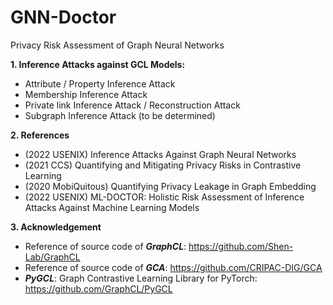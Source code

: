 # GNN-Doctor
Privacy Risk Assessment of Graph Neural Networks

**1. Inference Attacks against GCL Models:**
* Attribute / Property Inference Attack
* Membership Inference Attack
* Private link Inference Attack / Reconstruction Attack
* Subgraph Inference Attack (to be determined)

**2. References**
* (2022 USENIX) Inference Attacks Against Graph Neural Networks
* (2021 CCS) Quantifying and Mitigating Privacy Risks in Contrastive Learning
* (2020 MobiQuitous) Quantifying Privacy Leakage in Graph Embedding
* (2022 USENIX) ML-DOCTOR: Holistic Risk Assessment of Inference Attacks Against Machine Learning Models

**3. Acknowledgement**
* Reference of source code of ***GraphCL***: https://github.com/Shen-Lab/GraphCL
* Reference of source code of ***GCA***: https://github.com/CRIPAC-DIG/GCA
* ***PyGCL***: Graph Contrastive Learning Library for PyTorch: https://github.com/GraphCL/PyGCL
